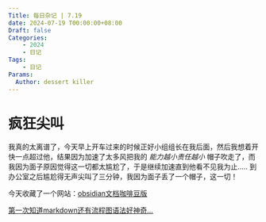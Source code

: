 ```yaml
---
Title: 每日杂记 | 7.19
date: 2024-07-19 T00:00:00+08:00
Draft: false
Categories: 
    - 2024
    - 日记
Tags:
    - 日记
Params:
  Author: dessert killer
---
```




# 疯狂尖叫

我真的太离谱了，今天早上开车过来的时候正好小组组长在我后面，然后我想着开快一点超过他，结果因为加速了太多风把我的 *能力越小责任越小* 帽子吹走了，而我因为面子原因觉得这一切都太尴尬了，于是继续加速直到他看不见我为止.....
到办公室之后尴尬得无声尖叫了三分钟，我因为面子丢了一个帽子，这一切！

今天收藏了一个网站：[obsidian文档咖啡豆版](https://coffeetea.top/zh/)


[第一次知道markdown还有流程图语法好神奇...](https://coffeetea.top/zh/markdown/mermaid.html#_2-%E7%94%98%E7%89%B9%E5%9B%BE-gantt)

